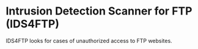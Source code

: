 # Intrusion Detection Scanner for FTP (IDS4FTP)

IDS4FTP looks for cases of unauthorized access to FTP websites.
